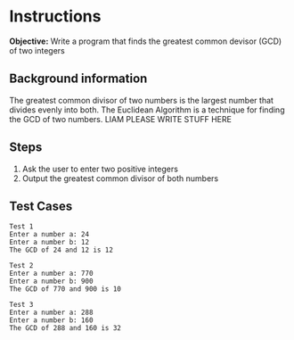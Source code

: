 # Instructions
**Objective:** Write a program that finds the greatest common devisor (GCD) of two integers

## Background information 
The greatest common divisor of two numbers is the largest number that divides evenly into both. The Euclidean Algorithm is a technique for finding the GCD of two numbers. LIAM PLEASE WRITE STUFF HERE

## Steps
1. Ask the user to enter two positive integers
2. Output the greatest common divisor of both numbers


## Test Cases
```
Test 1
Enter a number a: 24
Enter a number b: 12
The GCD of 24 and 12 is 12
```

```
Test 2
Enter a number a: 770 
Enter a number b: 900
The GCD of 770 and 900 is 10
```

```
Test 3
Enter a number a: 288
Enter a number b: 160
The GCD of 288 and 160 is 32
```